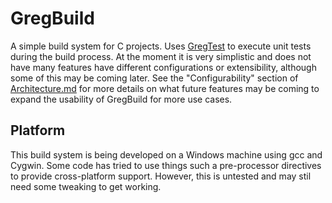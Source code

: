 # GregBuild

A simple build system for C projects. Uses [GregTest](https://github.com/GregoryOrd/GregTest) to execute unit tests during the build process. At the moment it is very simplistic and does not have many features have different configurations or extensibility, although some of this may be coming later. See the "Configurability" section of [Architecture.md](sw/Architecture.md) for more details on what future features may be coming to expand the usability of GregBuild for more use cases.

## Platform

This build system is being developed on a Windows machine using gcc and Cygwin. Some code has tried to use things such a pre-processor directives to provide cross-platform support. However, this is untested and may stil need some tweaking to get working. 